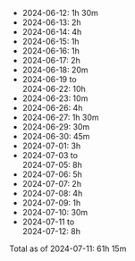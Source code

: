 - 2024-06-12:                1h 30m
- 2024-06-13:                2h
- 2024-06-14:                4h
- 2024-06-15:                1h
- 2024-06-16:                1h
- 2024-06-17:                2h
- 2024-06-18:                   20m
- 2024-06-19 to  
  2024-06-22:               10h
- 2024-06-23:                   10m
- 2024-06-26:                4h
- 2024-06-27:                1h 30m
- 2024-06-29:                   30m
- 2024-06-30:                   45m
- 2024-07-01:                3h
- 2024-07-03 to  
  2024-07-05:                8h
- 2024-07-06:                5h
- 2024-07-07:                2h
- 2024-07-08:                4h
- 2024-07-09:                1h
- 2024-07-10:                   30m
- 2024-07-11 to              
  2024-07-12:                8h

Total as of 2024-07-11:     61h 15m
